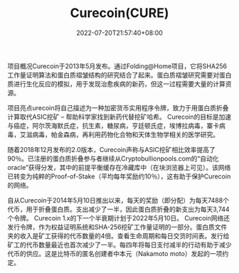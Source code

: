 ﻿---
weight: 
title: "Curecoin(CURE)"
description: "Curecoin于2013年5月发布"
date: 2022-07-20T21:57:40+08:00
lastmod: 2022-07-20T16:45:40+08:00
draft: false
authors: ["june"]
featuredImage: "042.png"
link: "https://curecoin.net/?ref=1234btc.com"
tags: ["数字代币","Curecoin(CURE)"]
categories: ["navigation"]
navigation: ["数字代币"]
lightgallery: true
toc: true
pinned: false
recommend: false
recommend1: false
---
项目概况Curecoin于2013年5月发布。通过Folding@Home项目，它将SHA256工作量证明算法和蛋白质褶皱结构的研究结合了起来。蛋白质褶皱研究需要对蛋白质进行生化反应的模拟，用于发现治愈疾病的新药，但这一过程需要大量的计算资源。

项目亮点urecoin将自己描述为一种加密货币实用程序令牌，致力于用蛋白质折叠计算取代ASIC挖矿 – 帮助科学家找到新药代替挖矿哈希。 Curecoin的目标是加速与癌症，阿尔茨海默氏症，抗生素，糖尿病，亨廷顿氏症，埃博拉病毒，寨卡病毒，艾滋病毒，帕金森病，再利用药物化合物和天体生物学相关的医学研究。

随着2018年12月发布的2.0版本，Curecoin声称与ASIC挖矿相比效率提高了90％。已注册的蛋白质折叠参与者继续从Cryptobullionpools.com的“自动化oracle”获得分发，其中的前提平衡缓存在冷藏库中（在块浏览器上可见）。该网络已转变为纯粹的Proof-of-Stake（平均每年奖励约10％），这有助于保护Curecoin的网络。

自从Curecoin于2014年5月10日推出以来，每天的奖励（即分配）为每天7488个代币，用于折叠蛋白质。支出减少了一半，因此蛋白质折叠的新支出为每天3,744个令牌。 Curecoin 1.x的下一个半衰期计划于2022年5月10日。 Curecoin网络还发行令牌，作为权益证明系统和SHA-256挖矿工作量证明的一部分。蛋白质文件夹的收入是矿工获得的代币数量的4倍。查看生命周期和每日交货时间表。发行给矿工的代币数量最近也首次减少了一半。每四年将每日支付减半的行动有助于减少代币的供应。这是比特币的匿名创建者中本元（Nakamoto moto）发起的一项约定。